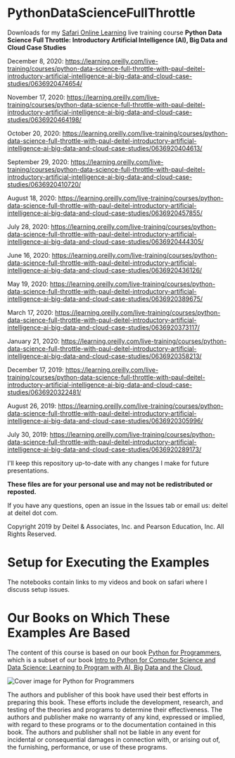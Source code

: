 # PythonDataScienceFullThrottle
Downloads for my [Safari Online Learning](https://learning.oreilly.com) live training course **Python Data Science Full Throttle: Introductory Artificial Intelligence (AI), Big Data and Cloud Case Studies**

December 8, 2020: https://learning.oreilly.com/live-training/courses/python-data-science-full-throttle-with-paul-deitel-introductory-artificial-intelligence-ai-big-data-and-cloud-case-studies/0636920474654/

November 17, 2020: https://learning.oreilly.com/live-training/courses/python-data-science-full-throttle-with-paul-deitel-introductory-artificial-intelligence-ai-big-data-and-cloud-case-studies/0636920464198/

October 20, 2020: https://learning.oreilly.com/live-training/courses/python-data-science-full-throttle-with-paul-deitel-introductory-artificial-intelligence-ai-big-data-and-cloud-case-studies/0636920404613/

September 29, 2020: https://learning.oreilly.com/live-training/courses/python-data-science-full-throttle-with-paul-deitel-introductory-artificial-intelligence-ai-big-data-and-cloud-case-studies/0636920410720/

August 18, 2020: https://learning.oreilly.com/live-training/courses/python-data-science-full-throttle-with-paul-deitel-introductory-artificial-intelligence-ai-big-data-and-cloud-case-studies/0636920457855/

July 28, 2020: https://learning.oreilly.com/live-training/courses/python-data-science-full-throttle-with-paul-deitel-introductory-artificial-intelligence-ai-big-data-and-cloud-case-studies/0636920444305/

June 16, 2020: https://learning.oreilly.com/live-training/courses/python-data-science-full-throttle-with-paul-deitel-introductory-artificial-intelligence-ai-big-data-and-cloud-case-studies/0636920436126/

May 19, 2020: https://learning.oreilly.com/live-training/courses/python-data-science-full-throttle-with-paul-deitel-introductory-artificial-intelligence-ai-big-data-and-cloud-case-studies/0636920389675/

March 17, 2020: https://learning.oreilly.com/live-training/courses/python-data-science-full-throttle-with-paul-deitel-introductory-artificial-intelligence-ai-big-data-and-cloud-case-studies/0636920373117/

January 21, 2020: https://learning.oreilly.com/live-training/courses/python-data-science-full-throttle-with-paul-deitel-introductory-artificial-intelligence-ai-big-data-and-cloud-case-studies/0636920358213/

December 17, 2019: https://learning.oreilly.com/live-training/courses/python-data-science-full-throttle-with-paul-deitel-introductory-artificial-intelligence-ai-big-data-and-cloud-case-studies/0636920322481/

August 26, 2019: https://learning.oreilly.com/live-training/courses/python-data-science-full-throttle-with-paul-deitel-introductory-artificial-intelligence-ai-big-data-and-cloud-case-studies/0636920305996/

July 30, 2019: https://learning.oreilly.com/live-training/courses/python-data-science-full-throttle-with-paul-deitel-introductory-artificial-intelligence-ai-big-data-and-cloud-case-studies/0636920289173/


I'll keep this repository up-to-date with any changes I make for future presentations. 

**These files are for your personal use and may not be redistributed or reposted.**

If you have any questions, open an issue in the Issues tab or email us: deitel at deitel dot com.

Copyright 2019 by Deitel & Associates, Inc. and Pearson Education, Inc. All Rights Reserved. 

# Setup for Executing the Examples
The notebooks contain links to my videos and book on safari where I discuss setup issues. 

# Our Books on Which These Examples Are Based
The content of this course is based on our book <a href=https://amzn.to/2Kd8dQk target="_blank">Python for Programmers</a>, which is a subset of our book <a href=https://amzn.to/2KfCptN target="_blank">Intro to Python for Computer Science and Data Science: Learning to Program with AI, Big Data and the Cloud.</a>
   
![Cover image for Python for Programmers](https://deitel.com/wp-content/uploads/2020/01/python-for-programmers.jpg)

The authors and publisher of this book have used their best efforts in preparing this book. These efforts include the development, research, and testing of the theories and programs to determine their effectiveness. The authors and publisher make no warranty of any kind, expressed or implied, with regard to these programs or to the documentation contained in this book. The authors and publisher shall not be liable in any event for incidental or consequential damages in connection with, or arising out of, the furnishing, performance, or use of these programs.
